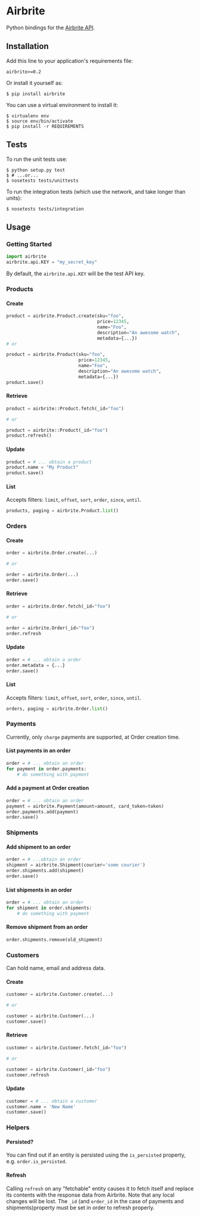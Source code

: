 # Airbrite

Python bindings for the [Airbrite API](https://github.com/airbrite/airbrite-api).

## Installation

Add this line to your application's requirements file:

    airbrite>=0.2

Or install it yourself as:

    $ pip install airbrite

You can use a virtual environment to install it:

    $ virtualenv env
    $ source env/bin/activate
    $ pip install -r REQUIREMENTS

## Tests

To run the unit tests use:

    $ python setup.py test
    $ # ...or...
    $ nosetests tests/unittests

To run the integration tests (which use the network, and take longer than units):

    $ nosetests tests/integration

## Usage

### Getting Started

```python
import airbrite
airbrite.api.KEY = "my_secret_key"
```

By default, the `airbrite.api.KEY` will be the test API key.

### Products

#### Create

```python
product = airbrite.Product.create(sku="foo",
                                  price=12345,
                                  name="Foo",
                                  description="An awesome watch",
                                  metadata={...})
# or

product = airbrite.Product(sku="foo",
                           price=12345,
                           name="Foo",
                           description="An awesome watch",
                           metadata={...})
product.save()
```

#### Retrieve

```python
product = airbrite::Product.fetch(_id="foo")

# or

product = airbrite::Product(_id="foo")
product.refresh()
```

#### Update

```python
product = # ... obtain a product
product.name = "My Product"
product.save()
```

#### List

Accepts filters: `limit`, `offset`, `sort`, `order`, `since`, `until`.

```python
products, paging = airbrite.Product.list()
```

### Orders

#### Create

```python
order = airbrite.Order.create(...)

# or

order = airbrite.Order(...)
order.save()
```

#### Retrieve

```python
order = airbrite.Order.fetch(_id="foo")

# or

order = airbrite.Order(_id="foo")
order.refresh
```

#### Update

```python
order = # ... obtain a order
order.metadata = {...}
order.save()
```

#### List

Accepts filters: `limit`, `offset`, `sort`, `order`, `since`, `until`.

```python
orders, paging = airbrite.Order.list()
```

### Payments

Currently, only `charge` payments are supported, at Order creation time.

#### List payments in an order

```python
order = # ... obtain an order
for payment in order.payments:
    # do something with payment
```

#### Add a payment at Order creation

```python
order = # ... obtain an order
payment = airbrite.Payment(amount=amount, card_token=token)
order.payments.add(payment)
order.save()
```

### Shipments

#### Add shipment to an order

```python
order = # ...obtain an order
shipment = airbrite.Shipment(courier='some courier')
order.shipments.add(shipment)
order.save()
```

#### List shipments in an order

```python
order = # ... obtain an order
for shipment in order.shipments:
    # do something with payment
```

#### Remove shipment from an order

```python
order.shipments.remove(old_shipment)
```

### Customers

Can hold name, email and address data.

#### Create

```python
customer = airbrite.Customer.create(...)

# or

customer = airbrite.Customer(...)
customer.save()
```

#### Retrieve

```python
customer = airbrite.Customer.fetch(_id="foo")

# or

customer = airbrite.Customer(_id="foo")
customer.refresh
```

#### Update

```python
customer = # ... obtain a customer
customer.name = 'New Name'
customer.save()
```

### Helpers

#### Persisted?

You can find out if an entity is persisted using the `is_persisted` property, e.g. `order.is_persisted`.

#### Refresh

Calling `refresh` on any "fetchable" entity causes it to fetch itself and replace its contents with the response data from Airbrite. Note that any local changes will be lost. The `_id` (and `order_id` in the case of payments and shipments)property must be set in order to refresh properly.
